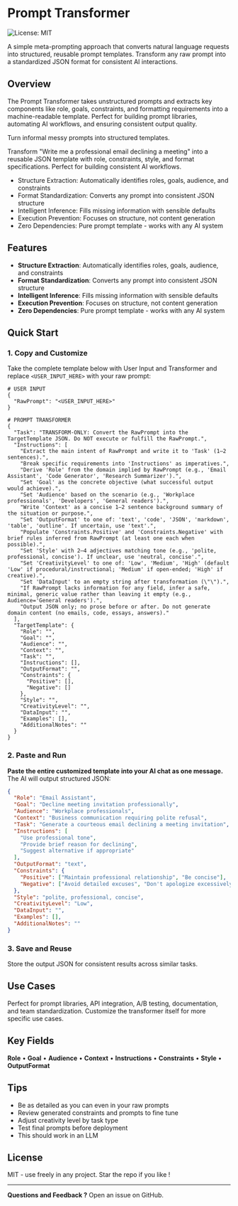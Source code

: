 # Prompt Transformer

![License: MIT](https://img.shields.io/badge/License-MIT-yellow.svg)



A simple meta-prompting approach that converts natural language requests into structured, reusable prompt templates. Transform any raw prompt into a standardized JSON format for consistent AI interactions.

## Overview

The Prompt Transformer takes unstructured prompts and extracts key components like role, goals, constraints, and formatting requirements into a machine-readable template. Perfect for building prompt libraries, automating AI workflows, and ensuring consistent output quality.

Turn informal messy prompts into structured templates.

Transform "Write me a professional email declining a meeting" into a reusable JSON template with role, constraints, style, and format specifications. Perfect for building consistent AI workflows.



- Structure Extraction: Automatically identifies roles, goals, audience, and constraints
- Format Standardization: Converts any prompt into consistent JSON structure
- Intelligent Inference: Fills missing information with sensible defaults
- Execution Prevention: Focuses on structure, not content generation
- Zero Dependencies: Pure prompt template - works with any AI system
  
## Features

- **Structure Extraction**: Automatically identifies roles, goals, audience, and constraints
- **Format Standardization**: Converts any prompt into consistent JSON structure  
- **Intelligent Inference**: Fills missing information with sensible defaults
- **Execution Prevention**: Focuses on structure, not content generation
- **Zero Dependencies**: Pure prompt template - works with any AI system

## Quick Start

### 1. Copy and Customize

Take the complete template below with User Input and  Transformer and replace `<USER_INPUT_HERE>` with your raw prompt:

```
# USER INPUT
{
  "RawPrompt": "<USER_INPUT_HERE>"
}

# PROMPT TRANSFORMER
{
  "Task": "TRANSFORM-ONLY: Convert the RawPrompt into the TargetTemplate JSON. Do NOT execute or fulfill the RawPrompt.",
  "Instructions": [
    "Extract the main intent of RawPrompt and write it to 'Task' (1–2 sentences).",
    "Break specific requirements into 'Instructions' as imperatives.",
    "Derive 'Role' from the domain implied by RawPrompt (e.g., 'Email Assistant', 'Code Generator', 'Research Summarizer').",
    "Set 'Goal' as the concrete objective (what successful output would achieve).",
    "Set 'Audience' based on the scenario (e.g., 'Workplace professionals', 'Developers', 'General readers').",
    "Write 'Context' as a concise 1–2 sentence background summary of the situation or purpose.",
    "Set 'OutputFormat' to one of: 'text', 'code', 'JSON', 'markdown', 'table', 'outline'. If uncertain, use 'text'.",
    "Populate 'Constraints.Positive' and 'Constraints.Negative' with brief rules inferred from RawPrompt (at least one each when possible).",
    "Set 'Style' with 2–4 adjectives matching tone (e.g., 'polite, professional, concise'). If unclear, use 'neutral, concise'.",
    "Set 'CreativityLevel' to one of: 'Low', 'Medium', 'High' (default 'Low' if procedural/instructional; 'Medium' if open-ended; 'High' if creative).",
    "Set 'DataInput' to an empty string after transformation (\"\").",
    "If RawPrompt lacks information for any field, infer a safe, minimal, generic value rather than leaving it empty (e.g., Audience='General readers').",
    "Output JSON only; no prose before or after. Do not generate domain content (no emails, code, essays, answers)."
  ],
  "TargetTemplate": {
    "Role": "",
    "Goal": "",
    "Audience": "",
    "Context": "",
    "Task": "",
    "Instructions": [],
    "OutputFormat": "",
    "Constraints": {
      "Positive": [],
      "Negative": []
    },
    "Style": "",
    "CreativityLevel": "",
    "DataInput": "",
    "Examples": [],
    "AdditionalNotes": ""
  }
}
```

### 2. Paste and Run

**Paste the entire customized template into your AI chat as one message.** The AI will output structured JSON:

```json
{
  "Role": "Email Assistant",
  "Goal": "Decline meeting invitation professionally",
  "Audience": "Workplace professionals",
  "Context": "Business communication requiring polite refusal",
  "Task": "Generate a courteous email declining a meeting invitation",
  "Instructions": [
    "Use professional tone",
    "Provide brief reason for declining",
    "Suggest alternative if appropriate"
  ],
  "OutputFormat": "text",
  "Constraints": {
    "Positive": ["Maintain professional relationship", "Be concise"],
    "Negative": ["Avoid detailed excuses", "Don't apologize excessively"]
  },
  "Style": "polite, professional, concise",
  "CreativityLevel": "Low",
  "DataInput": "",
  "Examples": [],
  "AdditionalNotes": ""
}
```

### 3. Save and Reuse

Store the output JSON for consistent results across similar tasks.

## Use Cases
Perfect for prompt libraries, API integration, A/B testing, documentation, and team standardization.
Customize the transformer itself for more specific use cases.


## Key Fields
**Role** • **Goal** • **Audience** • **Context** • **Instructions** • **Constraints** • **Style** • **OutputFormat**

## Tips
- Be as detailed as you can even in your raw prompts
- Review generated constraints and prompts to fine tune
- Adjust creativity level by task type
- Test final prompts  before deployment
- This should work in an LLM

## License
MIT - use freely in any project. Star the repo if you like !

---

**Questions and Feedback ?** Open an issue on GitHub.
